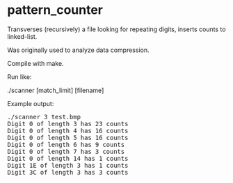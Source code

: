 pattern_counter
===============

Transverses (recursively) a file looking for repeating digits, inserts counts to linked-list.

Was originally used to analyze data compression.

Compile with make.

Run like:

./scanner [match_limit] [filename]

Example output:

<pre>./scanner 3 test.bmp
Digit 0 of length 3 has 23 counts
Digit 0 of length 4 has 16 counts
Digit 0 of length 5 has 16 counts
Digit 0 of length 6 has 9 counts
Digit 0 of length 7 has 3 counts
Digit 0 of length 14 has 1 counts
Digit 1E of length 3 has 1 counts
Digit 3C of length 3 has 3 counts
</pre>
